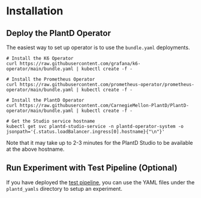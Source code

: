 # Installation

## Deploy the PlantD Operator

The easiest way to set up operator is to use the `bundle.yaml` deployments.

```shell
# Install the K6 Operator
curl https://raw.githubusercontent.com/grafana/k6-operator/main/bundle.yaml | kubectl create -f -

# Install the Prometheus Operator
curl https://raw.githubusercontent.com/prometheus-operator/prometheus-operator/main/bundle.yaml | kubectl create -f -

# Install the PlantD Operator
curl https://raw.githubusercontent.com/CarnegieMellon-PlantD/PlantD-operator/main/bundle.yaml | kubectl create -f - 

# Get the Studio service hostname
kubectl get svc plantd-studio-service -n plantd-operator-system -o jsonpath='{.status.loadBalancer.ingress[0].hostname}{"\n"}'
```

Note that it may take up to 2-3 minutes for the PlantD Studio to be available at the above hostname.

## Run Experiment with Test Pipeline (Optional)

If you have deployed the [test pipeline](/docs/tutorial/test-pipeline), you can use the YAML files under the `plantd_yamls` directory to setup an experiment.
